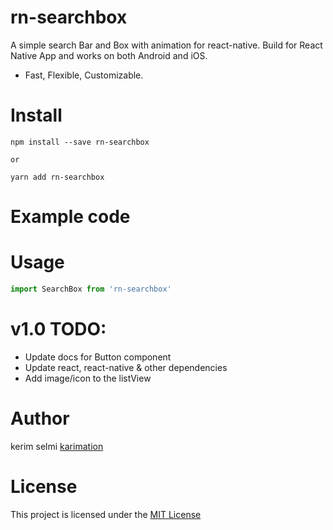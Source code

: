 
# rn-searchbox
A simple search Bar and Box with animation for react-native.
Build for React Native App and works on both Android and iOS.
* Fast, Flexible, Customizable.

# Install

```
npm install --save rn-searchbox

or

yarn add rn-searchbox

```

# Example code

# Usage

```jsx
import SearchBox from 'rn-searchbox'

```



# v1.0 TODO:
*  Update docs for Button component
*  Update react, react-native & other dependencies
*  Add image/icon to the listView


# Author

kerim selmi <a href="http://www.karimation.com">karimation</a>

# License

This project is licensed under the  <a href="LICENSE">MIT License</a>
